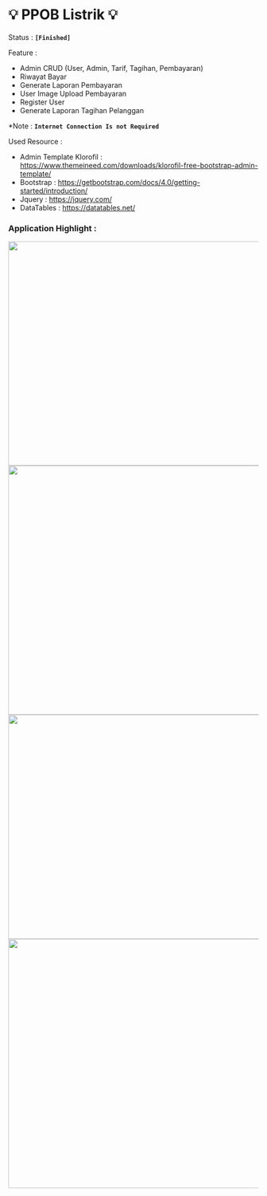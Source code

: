 <h1>&#x1F4A1; PPOB Listrik &#x1F4A1;</h1>

Status : <b>`[Finished]`</b>

Feature : 
* Admin CRUD (User, Admin, Tarif, Tagihan, Pembayaran)
* Riwayat Bayar
* Generate Laporan Pembayaran
* User Image Upload Pembayaran
* Register User
* Generate Laporan Tagihan Pelanggan

*Note : <b>`Internet Connection Is not Required`</b>

Used Resource : 
* Admin Template Klorofil : https://www.themeineed.com/downloads/klorofil-free-bootstrap-admin-template/
* Bootstrap : https://getbootstrap.com/docs/4.0/getting-started/introduction/
* Jquery : https://jquery.com/
* DataTables : https://datatables.net/

<h3> <b> Application Highlight :</b> </h3>

<img src="https://gitlab.com/ShinyQ_11/ukk_ppob/raw/master/ss/login.PNG"
height="450px" width="1000px">
<img src="https://gitlab.com/ShinyQ_11/ukk_ppob/raw/master/ss/dash.PNG"
height="500px" width="1000px">
<img src="https://gitlab.com/ShinyQ_11/ukk_ppob/raw/master/ss/bayar.PNG"
height="450px" width="1000px">
<img src="https://gitlab.com/ShinyQ_11/ukk_ppob/raw/master/ss/generate.PNG"
height="500px" width="1000px">




